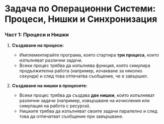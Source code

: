 # Задача по Операционни Системи: Процеси, Нишки и Синхронизация

### Част 1: Процеси и Нишки

1. **Създаване на процеси:**
   - Имплементирайте програма, която стартира **три процеса**, които изпълняват различни задачи.
   - Всеки процес трябва да изпълнява функция, която симулира продължителна работа (например, изчакване за няколко секунди) и след това отпечатва съобщение, че е завършил.

2. **Създаване на нишки в процесите:**
   - Всеки процес трябва да създава **две нишки**, които изпълняват различни задачи (например, извършване на изчисления или симулация на работа с ресурси).
   - Нишките трябва да изпълняват своите задачи паралелно и след това да отпечатват съобщение при завършване.
